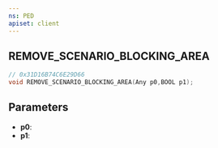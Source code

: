 ```yaml
---
ns: PED
apiset: client
---
```

## REMOVE_SCENARIO_BLOCKING_AREA

```c
// 0x31D16B74C6E29D66
void REMOVE_SCENARIO_BLOCKING_AREA(Any p0,BOOL p1);
```


## Parameters
* **p0**:
* **p1**:




